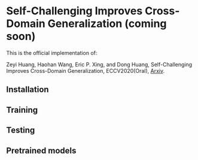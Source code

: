 # Self-Challenging Improves Cross-Domain Generalization (coming soon)
This is the official implementation of: 

Zeyi Huang, Haohan Wang, Eric P. Xing, and Dong Huang, Self-Challenging Improves Cross-Domain Generalization, ECCV2020(Oral), [Arxiv](https://arxiv.org/abs/2007.02454).

## Installation

## Training

## Testing

## Pretrained models
